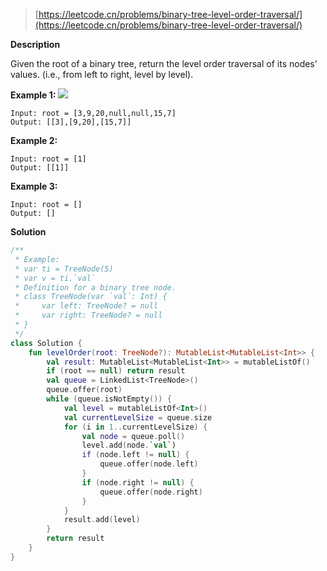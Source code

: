 > [https://leetcode.cn/problems/binary-tree-level-order-traversal/](https://leetcode.cn/problems/binary-tree-level-order-traversal/)

**Description**

Given the root of a binary tree, return the level order traversal of its nodes' values. (i.e., from left to right, level by level).

**Example 1:**
![](https://assets.leetcode.com/uploads/2021/02/19/tree1.jpg)
```text
Input: root = [3,9,20,null,null,15,7]
Output: [[3],[9,20],[15,7]]
```
**Example 2:**
```text
Input: root = [1]
Output: [[1]]
```
**Example 3:**
```text
Input: root = []
Output: []
```

**Solution**
```kotlin
/**
 * Example:
 * var ti = TreeNode(5)
 * var v = ti.`val`
 * Definition for a binary tree node.
 * class TreeNode(var `val`: Int) {
 *     var left: TreeNode? = null
 *     var right: TreeNode? = null
 * }
 */
class Solution {
    fun levelOrder(root: TreeNode?): MutableList<MutableList<Int>> {
        val result: MutableList<MutableList<Int>> = mutableListOf()
        if (root == null) return result
        val queue = LinkedList<TreeNode>()
        queue.offer(root)
        while (queue.isNotEmpty()) {
            val level = mutableListOf<Int>()
            val currentLevelSize = queue.size
            for (i in 1..currentLevelSize) {
                val node = queue.poll()
                level.add(node.`val`)
                if (node.left != null) {
                    queue.offer(node.left)
                }
                if (node.right != null) {
                    queue.offer(node.right)
                }
            }
            result.add(level)
        }
        return result
    }
}
```